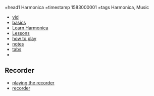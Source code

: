 =head1 Harmonica
=timestamp 1583000001
=tags Harmonica, Music



<ul>
<li><a href="https://www.youtube.com/watch?v=naumP9nxAhI">vid</a></li>
<li><a href="https://www.youtube.com/watch?v=be2DBlgF8F0">basics</a></li>
<li><a href="https://www.harmonica.com/sonny-boy-harmonica-lesson-52863.html">Learn Harmonica</a></li>
<li><a href="https://www.harmonica.com/lessons/">Lessons</a></li>
<li><a href="https://www.harmonica.com/how-to-play-the-harmonica-714.html">how to play</a></li>
<li><a href="http://harmonicatunes.com/harmonica-notes/">notes</a></li>
<li><a href="http://harmonicatunes.com/free-harmonica-tabs/">tabs</a></li>
<li><a href=""></a></li>
</ul>


<h2>Recorder</h2>
<ul>
<li><a href="https://www.youtube.com/watch?v=A3daafgbJFs">playing the recorder</a></li>
<li><a href="https://www.youtube.com/watch?v=-d6uVjIEkMY">recorder</a></li>

</ul>

